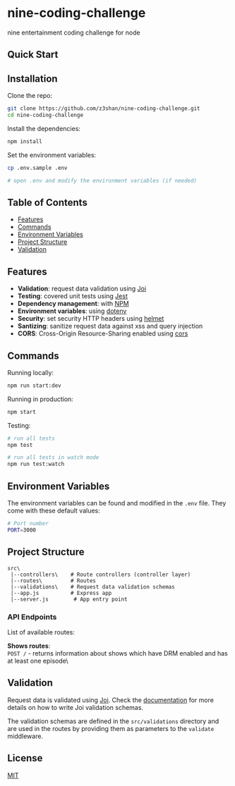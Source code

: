# nine-coding-challenge
nine entertainment coding challenge for node

## Quick Start

## Installation

Clone the repo:

```bash
git clone https://github.com/z3shan/nine-coding-challenge.git
cd nine-coding-challenge
```

Install the dependencies:

```bash
npm install
```

Set the environment variables:

```bash
cp .env.sample .env

# open .env and modify the environment variables (if needed)
```

## Table of Contents

- [Features](#features)
- [Commands](#commands)
- [Environment Variables](#environment-variables)
- [Project Structure](#project-structure)
- [Validation](#validation)

## Features

- **Validation**: request data validation using [Joi](https://github.com/hapijs/joi)
- **Testing**: covered unit tests using [Jest](https://jestjs.io)
- **Dependency management**: with [NPM](https://www.npmjs.com/)
- **Environment variables**: using [dotenv](https://github.com/motdotla/dotenv)
- **Security**: set security HTTP headers using [helmet](https://helmetjs.github.io)
- **Santizing**: sanitize request data against xss and query injection
- **CORS**: Cross-Origin Resource-Sharing enabled using [cors](https://github.com/expressjs/cors)

## Commands

Running locally:

```bash
npm run start:dev
```

Running in production:

```bash
npm start
```

Testing:

```bash
# run all tests
npm test

# run all tests in watch mode
npm run test:watch
```

## Environment Variables

The environment variables can be found and modified in the `.env` file. They come with these default values:

```bash
# Port number
PORT=3000

```

## Project Structure

```
src\
 |--controllers\    # Route controllers (controller layer)
 |--routes\         # Routes
 |--validations\    # Request data validation schemas
 |--app.js          # Express app
 |--server.js        # App entry point
```

### API Endpoints

List of available routes:

**Shows routes**:\
`POST /` - returns information about shows which have DRM enabled and has at least one episode\

## Validation

Request data is validated using [Joi](https://joi.dev/). Check the [documentation](https://joi.dev/api/) for more details on how to write Joi validation schemas.

The validation schemas are defined in the `src/validations` directory and are used in the routes by providing them as parameters to the `validate` middleware.
## License

[MIT](LICENSE)